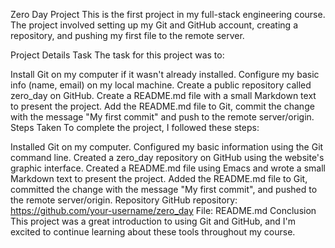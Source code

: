 Zero Day Project
This is the first project in my full-stack engineering course. The project involved setting up my Git and GitHub account, creating a repository, and pushing my first file to the remote server.

Project Details
Task
The task for this project was to:

Install Git on my computer if it wasn't already installed.
Configure my basic info (name, email) on my local machine.
Create a public repository called zero_day on GitHub.
Create a README.md file with a small Markdown text to present the project.
Add the README.md file to Git, commit the change with the message "My first commit" and push to the remote server/origin.
Steps Taken
To complete the project, I followed these steps:

Installed Git on my computer.
Configured my basic information using the Git command line.
Created a zero_day repository on GitHub using the website's graphic interface.
Created a README.md file using Emacs and wrote a small Markdown text to present the project.
Added the README.md file to Git, committed the change with the message "My first commit", and pushed to the remote server/origin.
Repository
GitHub repository: https://github.com/your-username/zero_day
File: README.md
Conclusion
This project was a great introduction to using Git and GitHub, and I'm excited to continue learning about these tools throughout my course.
